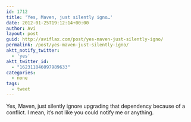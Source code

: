 ```yaml
---
id: 1712
title: 'Yes, Maven, just silently igno…'
date: 2012-01-25T19:12:14+00:00
author: Avi
layout: post
guid: http://aviflax.com/post/yes-maven-just-silently-igno/
permalink: /post/yes-maven-just-silently-igno/
aktt_notify_twitter:
  - 'yes'
aktt_twitter_id:
  - "162311846097989633"
categories:
  - none
tags:
  - tweet
---
```

Yes, Maven, just silently ignore upgrading that dependency because of a conflict. I mean, it’s not like you could notify me or anything.